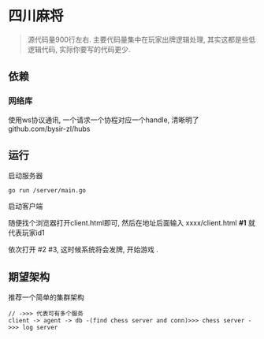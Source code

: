 # 四川麻将

> 源代码量900行左右. 主要代码量集中在玩家出牌逻辑处理, 其实这都是些低逻辑代码, 实际你要写的代码更少.


## 依赖

### 网络库
使用ws协议通讯, 一个请求一个协程对应一个handle, 清晰明了
github.com/bysir-zl/hubs

## 运行
启动服务器
```
go run /server/main.go
```
启动客户端

随便找个浏览器打开client.html即可, 然后在地址后面输入 xxxx/client.html **#1** 就代表玩家id1

依次打开 #2 #3, 这时候系统将会发牌, 开始游戏 .


## 期望架构
推荐一个简单的集群架构
```
// ->>> 代表可有多个服务
client -> agent -> db -(find chess server and conn)>>> chess server ->>> log server
```
